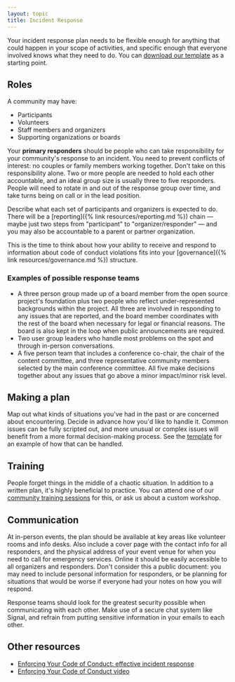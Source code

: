 ```yaml
---
layout: topic
title: Incident Response
---
```


Your incident response plan needs to be flexible enough for anything that could happen in your scope of activities, and specific enough that everyone involved knows what they need to do. You can [download our template](/training/code_of_conduct/TemplateIncidentResponseGuide.pdf) as a starting point.

## Roles

A community may have:

- Participants
- Volunteers
- Staff members and organizers
- Supporting organizations or boards

Your **primary responders** should be people who can take responsibility for your community's response to an incident. You need to prevent conflicts of interest: no couples or family members working together. Don't take on this responsibility alone. Two or more people are needed to hold each other accountable, and an ideal group size is usually three to five responders. People will need to rotate in and out of the response group over time, and take turns being on call or in the lead position.

Describe what each set of participants and organizers is expected to do. There will be a [reporting]({% link resources/reporting.md %}) chain — maybe just two steps from "participant" to "organizer/responder" — and you may also be accountable to a parent or partner organization.

This is the time to think about how your ability to receive and respond to information about code of conduct violations fits into your [governance]({% link resources/governance.md %}) structure.

### Examples of possible response teams

- A three person group made up of a board member from the open source project's foundation plus two people who reflect under-represented backgrounds within the project. All three are involved in responding to any issues that are reported, and the board member coordinates with the rest of the board when necessary for legal or financial reasons. The board is also kept in the loop when public announcements are required.
- Two user group leaders who handle most problems on the spot and through in-person conversations.
- A five person team that includes a conference co-chair, the chair of the content committee, and three representative community members selected by the main conference committee. All five make decisions together about any issues that go above a minor impact/minor risk level.

## Making a plan

Map out what kinds of situations you've had in the past or are concerned about encountering. Decide in advance how you'd like to handle it. Common issues can be fully scripted out, and more unusual or complex issues will benefit from a more formal decision-making process. See the [template](/training/code_of_conduct/TemplateIncidentResponseGuide.pdf) for an example of how that can be handled.

## Training

People forget things in the middle of a chaotic situation. In addition to a written plan, it's highly beneficial to practice. You can attend one of our [community training sessions](/training/code_of_conduct) for this, or ask us about a custom workshop.

## Communication

At in-person events, the plan should be available at key areas like volunteer rooms and info desks. Also include a cover page with the contact info for all responders, and the physical address of your event venue for when you need to call for emergency services. Online it should be easily accessible to all organizers and responders. Don't consider this a public document: you may need to include personal information for responders, or be planning for situations that would be worse if everyone had your notes on how you will respond.

Response teams should look for the greatest security possible when communicating with each other. Make use of a secure chat system like Signal, and refrain from putting sensitive information in your emails to each other.

## Other resources

- [Enforcing Your Code of Conduct: effective incident response](http://www.slideshare.net/aeschright/enforcing-your-code-of-conduct-effective-incident-response)
- [Enforcing Your Code of Conduct video](http://confreaks.tv/videos/osfeels2015-enforcing-your-code-of-conduct-effective-incident-response)